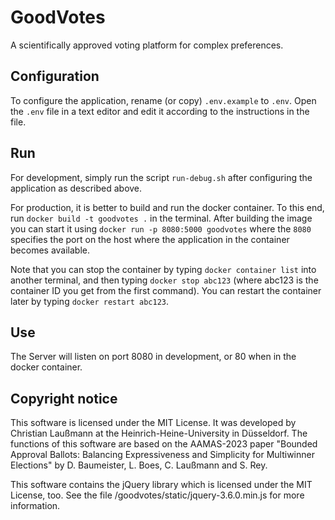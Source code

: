# GoodVotes
A scientifically approved voting platform for complex preferences.


## Configuration

To configure the application, rename (or copy) `.env.example` to `.env`.
Open the `.env` file in a text editor and edit it according to the instructions in the file.


## Run

For development, simply run the script `run-debug.sh` after configuring the application as described above.

For production, it is better to build and run the docker container.
To this end, run `docker build -t goodvotes .` in the terminal.
After building the image you can start it using `docker run -p 8080:5000 goodvotes` where the `8080` specifies the port on the host where the application in the container becomes available.

Note that you can stop the container by typing `docker container list` into another terminal, and then typing `docker stop abc123` (where abc123 is the container ID you get from the first command).
You can restart the container later by typing `docker restart abc123`.


## Use

The Server will listen on port 8080 in development, or 80 when in the docker container.


## Copyright notice

This software is licensed under the MIT License. It was developed by Christian Laußmann at the Heinrich-Heine-University in Düsseldorf.
The functions of this software are based on the AAMAS-2023 paper "Bounded Approval Ballots: Balancing Expressiveness and Simplicity for Multiwinner Elections" by D. Baumeister, L. Boes, C. Laußmann and S. Rey.

This software contains the jQuery library which is licensed under the MIT License, too.
See the file /goodvotes/static/jquery-3.6.0.min.js for more information.
